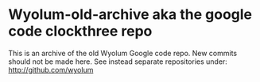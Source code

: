 # Wyolum-old-archive aka the google code clockthree repo
This is an archive of the old Wyolum Google code repo.
New commits should not be made here.
See instead separate repositories under:
http://github.com/wyolum
